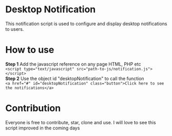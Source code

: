 # Desktop Notification
This notification script is used to configure and display desktop notifications to users.

# How to use
<strong>Step 1</strong>
Add the javascript reference on any page HTML, PHP etc<br>
```<script type="text/javascript" src="path-to-js/notification.js"></script>```
<br>
<strong>Step 2</strong>
Use the object id "desktopNotification" to call the function<br>
```<a href="#" id="desktopNotification" class="button">Click here to see the notifications</a>```

# Contribution
Everyone is free to contribute, star, clone and use. I will love to see this script improved in the coming days
